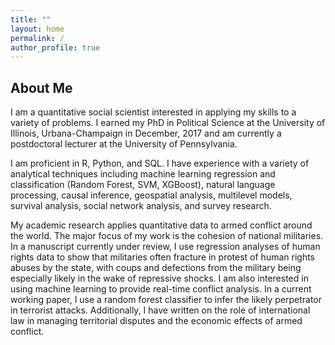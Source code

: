 ```yaml
---
title: ""
layout: home
permalink: /
author_profile: true
---
```


## About Me

I am a quantitative social scientist interested in applying my skills to a variety of problems. I earned my PhD in Political Science at the University of Illinois, Urbana-Champaign in December, 2017 and am currently a postdoctoral lecturer at the University of Pennsylvania.

I am proficient in R, Python, and SQL. I have experience with a variety of analytical techniques including machine learning regression and classification (Random Forest, SVM, XGBoost), natural language processing, causal inference, geospatial analysis, multilevel models, survival analysis, social network analysis, and survey research.

My academic research applies quantitative data to armed conflict around the world. The major focus of my work is the cohesion of national militaries. In a manuscript currently under review, I use regression analyses of human rights data to show that militaries often fracture in protest of human rights abuses by the state, with coups and defections from the military being especially likely in the wake of repressive shocks. I am also interested in using machine learning to provide real-time conflict analysis. In a current working paper, I use a random forest classifier to infer the likely perpetrator in terrorist attacks. Additionally, I have written on the role of international law in managing territorial disputes and the economic effects of armed conflict.
